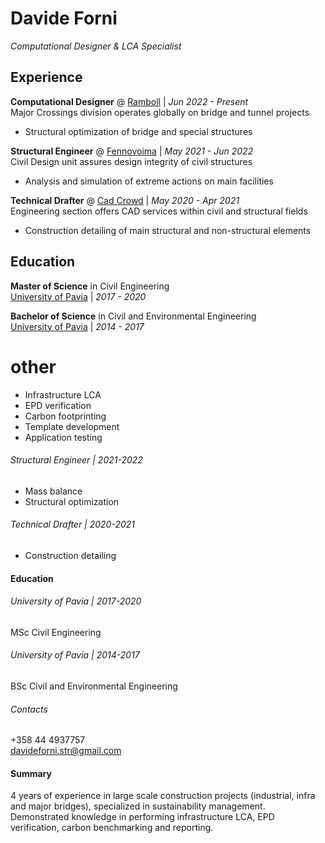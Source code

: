 # Davide Forni

_Computational Designer & LCA Specialist_ <br>



## Experience

**Computational Designer** @ [Ramboll](https://www.ramboll.com/) | _Jun 2022 - Present_ <br>
Major Crossings division operates globally on bridge and tunnel projects
- Structural optimization of bridge and special structures

**Structural Engineer** @ [Fennovoima](https://fennovoima.fi/) | _May 2021 - Jun 2022_ <br>
Civil Design unit assures design integrity of civil structures
- Analysis and simulation of extreme actions on main facilities

**Technical Drafter** @ [Cad Crowd](https://www.cadcrowd.com/) | _May 2020 - Apr 2021_ <br>
Engineering section offers CAD services within civil and structural fields
- Construction detailing of main structural and non-structural elements

## Education
**Master of Science** in Civil Engineering<br>
[University of Pavia](https://web-en.unipv.it/) | _2017 - 2020_<br>

**Bachelor of Science** in Civil and Environmental Engineering<br>
[University of Pavia](https://web-en.unipv.it/) | _2014 - 2017_<br>

# other
- Infrastructure LCA
- EPD verification
- Carbon footprinting
- Template development
- Application testing

###### Structural Engineer | 2021-2022
- Mass balance
- Structural optimization

###### Technical Drafter | 2020-2021
- Construction detailing

#### Education

###### University of Pavia | 2017-2020
MSc Civil Engineering  

###### University of Pavia | 2014-2017
BSc Civil and Environmental Engineering


###### Contacts
+358 44 4937757  
davideforni.str@gmail.com

#### Summary
4 years of experience in large scale construction projects (industrial, infra and major bridges), specialized in sustainability management. Demonstrated knowledge in performing infrastructure LCA, EPD verification, carbon benchmarking and reporting.
